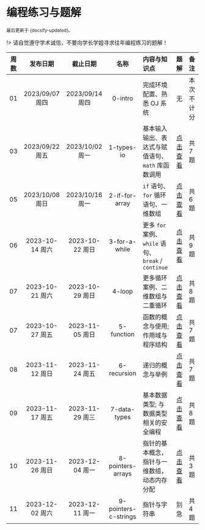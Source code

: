 # 编程练习与题解

<small>最后更新于 {docsify-updated}。</small>

!> 请自觉遵守学术诚信，不要向学长学姐寻求往年编程练习的题解！

| 周数  |    发布日期     |    截止日期     |         名称         | 内容与知识点                                        | 题解                                                       | 备注       |
| :---: | :-------------: | :-------------: | :------------------: | :-------------------------------------------------- | :--------------------------------------------------------- | :--------- |
|  01   | 2023/09/07 周四 | 2023/09/14 周四 |       0-intro        | 完成环境配置、熟悉 OJ 系统                          | 无                                                         | 本次不计分 |
|  03   | 2023/09/22 周五 | 2023/10/02 周一 |      1-types-io      | 基本输入输出、表达式与赋值语句、`math` 库函数调用   | [点击查看](https://box.nju.edu.cn/f/239afc7704504e2c9e4b/) | 共 7 题    |
|  05   | 2023/10/08 周日 | 2023/10/16 周一 |    2-if-for-array    | `if` 语句、 `for` 循环语句、一维数组                | [点击查看](https://box.nju.edu.cn/f/32f9a428a1b74e91b395/) | 共 6 题    |
|  06   | 2023-10-14 周六 | 2023-10-22 周日 |    3-for-a-while     | 更多 `for` 案例、`while` 语句、`break` / `continue` | [点击查看](https://box.nju.edu.cn/f/efa3fb9cc7cc4abfacfe/) | 共 9 题    |
|  07   | 2023-10-21 周六 | 2023-10-29 周日 |        4-loop        | 更多循环案例、二维数组与二重循环                    | [点击查看](https://box.nju.edu.cn/f/bea22d8fb8514fbabd38/) | 共 8 题    |
|  07   | 2023-10-27 周五 | 2023-11-05 周日 |      5-function      | 函数的概念与使用; 作用域与程序结构                  | [点击查看](https://box.nju.edu.cn/f/00444ab7e7c9471397dc/) | 共 7 题    |
|  08   | 2023-11-12 周日 | 2023-11-24 周五 |     6-recursion      | 递归的概念与举例                                    | [点击查看](https://box.nju.edu.cn/f/d5dda73b6e034219aa62/) | 共 7 题    |
|  09   | 2023-11-17 周五 | 2023-11-29 周三 |     7-data-types     | 基本数据类型; 与数据类型相关的安全编程              | [点击查看](https://box.nju.edu.cn/f/9e703b8335b149b2a4f0/) | 共 8 题    |
|  10   | 2023-11-26 周日 | 2023-12-04 周一 |  8-pointers-arrays   | 指针的基本概念，指针与一维数组，动态内存分配        | [点击查看](https://box.nju.edu.cn/f/f939ccebf9004a1b97c2/) | 共 3 题    |
|  11   | 2023-12-02 周六 | 2023-12-11 周一 | 9-pointers-c-strings | 指针与字符串                                        | 别急                                                       | 共 4 题    |